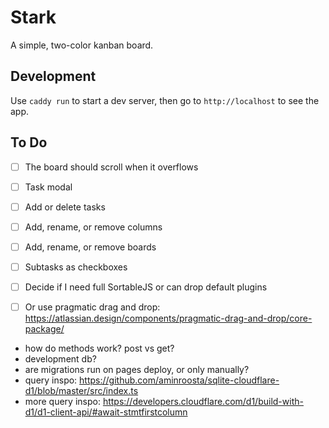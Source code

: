 # Stark

A simple, two-color kanban board.

## Development

Use `caddy run` to start a dev server, then go to `http://localhost` to see the app.

## To Do

- [ ] The board should scroll when it overflows
- [ ] Task modal
- [ ] Add or delete tasks
- [ ] Add, rename, or remove columns
- [ ] Add, rename, or remove boards
- [ ] Subtasks as checkboxes
- [ ] Decide if I need full SortableJS or can drop default plugins
- [ ] Or use pragmatic drag and drop: https://atlassian.design/components/pragmatic-drag-and-drop/core-package/


- how do methods work? post vs get?
- development db?
- are migrations run on pages deploy, or only manually?
- query inspo: https://github.com/aminroosta/sqlite-cloudflare-d1/blob/master/src/index.ts
- more query inspo: https://developers.cloudflare.com/d1/build-with-d1/d1-client-api/#await-stmtfirstcolumn
